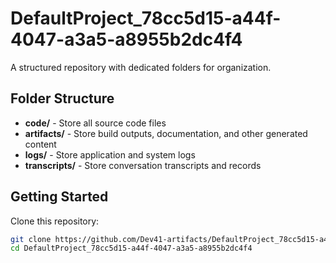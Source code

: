 # DefaultProject_78cc5d15-a44f-4047-a3a5-a8955b2dc4f4
A structured repository with dedicated folders for organization.

## Folder Structure

- **code/** - Store all source code files
- **artifacts/** - Store build outputs, documentation, and other generated content
- **logs/** - Store application and system logs
- **transcripts/** - Store conversation transcripts and records

## Getting Started

Clone this repository:
```bash
git clone https://github.com/Dev41-artifacts/DefaultProject_78cc5d15-a44f-4047-a3a5-a8955b2dc4f4
cd DefaultProject_78cc5d15-a44f-4047-a3a5-a8955b2dc4f4
```
